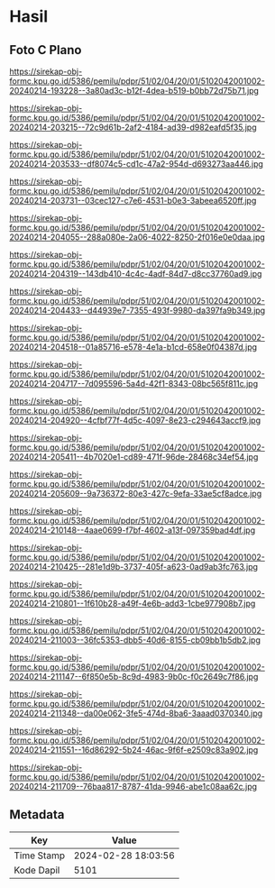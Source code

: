 # Hasil

## Foto C Plano

https://sirekap-obj-formc.kpu.go.id/5386/pemilu/pdpr/51/02/04/20/01/5102042001002-20240214-193228--3a80ad3c-b12f-4dea-b519-b0bb72d75b71.jpg

https://sirekap-obj-formc.kpu.go.id/5386/pemilu/pdpr/51/02/04/20/01/5102042001002-20240214-203215--72c9d61b-2af2-4184-ad39-d982eafd5f35.jpg

https://sirekap-obj-formc.kpu.go.id/5386/pemilu/pdpr/51/02/04/20/01/5102042001002-20240214-203533--df8074c5-cd1c-47a2-954d-d693273aa446.jpg

https://sirekap-obj-formc.kpu.go.id/5386/pemilu/pdpr/51/02/04/20/01/5102042001002-20240214-203731--03cec127-c7e6-4531-b0e3-3abeea6520ff.jpg

https://sirekap-obj-formc.kpu.go.id/5386/pemilu/pdpr/51/02/04/20/01/5102042001002-20240214-204055--288a080e-2a06-4022-8250-2f016e0e0daa.jpg

https://sirekap-obj-formc.kpu.go.id/5386/pemilu/pdpr/51/02/04/20/01/5102042001002-20240214-204319--143db410-4c4c-4adf-84d7-d8cc37760ad9.jpg

https://sirekap-obj-formc.kpu.go.id/5386/pemilu/pdpr/51/02/04/20/01/5102042001002-20240214-204433--d44939e7-7355-493f-9980-da397fa9b349.jpg

https://sirekap-obj-formc.kpu.go.id/5386/pemilu/pdpr/51/02/04/20/01/5102042001002-20240214-204518--01a85716-e578-4e1a-b1cd-658e0f04387d.jpg

https://sirekap-obj-formc.kpu.go.id/5386/pemilu/pdpr/51/02/04/20/01/5102042001002-20240214-204717--7d095596-5a4d-42f1-8343-08bc565f811c.jpg

https://sirekap-obj-formc.kpu.go.id/5386/pemilu/pdpr/51/02/04/20/01/5102042001002-20240214-204920--4cfbf77f-4d5c-4097-8e23-c294643accf9.jpg

https://sirekap-obj-formc.kpu.go.id/5386/pemilu/pdpr/51/02/04/20/01/5102042001002-20240214-205411--4b7020e1-cd89-471f-96de-28468c34ef54.jpg

https://sirekap-obj-formc.kpu.go.id/5386/pemilu/pdpr/51/02/04/20/01/5102042001002-20240214-205609--9a736372-80e3-427c-9efa-33ae5cf8adce.jpg

https://sirekap-obj-formc.kpu.go.id/5386/pemilu/pdpr/51/02/04/20/01/5102042001002-20240214-210148--4aae0699-f7bf-4602-a13f-097359bad4df.jpg

https://sirekap-obj-formc.kpu.go.id/5386/pemilu/pdpr/51/02/04/20/01/5102042001002-20240214-210425--281e1d9b-3737-405f-a623-0ad9ab3fc763.jpg

https://sirekap-obj-formc.kpu.go.id/5386/pemilu/pdpr/51/02/04/20/01/5102042001002-20240214-210801--1f610b28-a49f-4e6b-add3-1cbe977908b7.jpg

https://sirekap-obj-formc.kpu.go.id/5386/pemilu/pdpr/51/02/04/20/01/5102042001002-20240214-211003--36fc5353-dbb5-40d6-8155-cb09bb1b5db2.jpg

https://sirekap-obj-formc.kpu.go.id/5386/pemilu/pdpr/51/02/04/20/01/5102042001002-20240214-211147--6f850e5b-8c9d-4983-9b0c-f0c2649c7f86.jpg

https://sirekap-obj-formc.kpu.go.id/5386/pemilu/pdpr/51/02/04/20/01/5102042001002-20240214-211348--da00e062-3fe5-474d-8ba6-3aaad0370340.jpg

https://sirekap-obj-formc.kpu.go.id/5386/pemilu/pdpr/51/02/04/20/01/5102042001002-20240214-211551--16d86292-5b24-46ac-9f6f-e2509c83a902.jpg

https://sirekap-obj-formc.kpu.go.id/5386/pemilu/pdpr/51/02/04/20/01/5102042001002-20240214-211709--76baa817-8787-41da-9946-abe1c08aa62c.jpg


## Metadata

| Key        | Value               |
| ---------- | ------------------- |
| Time Stamp | 2024-02-28 18:03:56 |
| Kode Dapil | 5101                |




